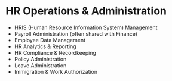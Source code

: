 # HR Operations & Administration

- HRIS (Human Resource Information System) Management
- Payroll Administration (often shared with Finance)
- Employee Data Management
- HR Analytics & Reporting
- HR Compliance & Recordkeeping
- Policy Administration
- Leave Administration
- Immigration & Work Authorization